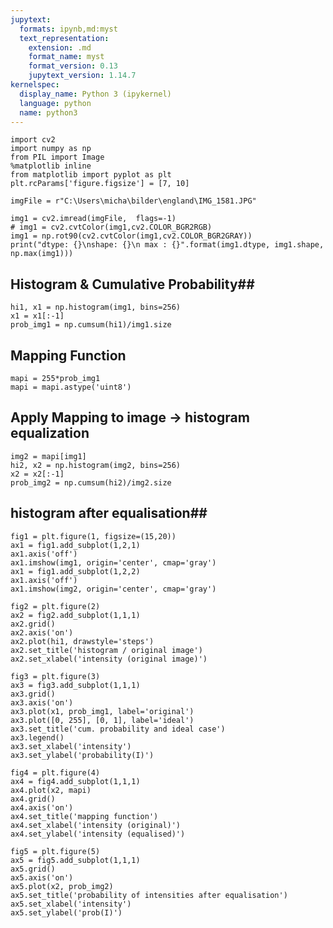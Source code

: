 ```yaml
---
jupytext:
  formats: ipynb,md:myst
  text_representation:
    extension: .md
    format_name: myst
    format_version: 0.13
    jupytext_version: 1.14.7
kernelspec:
  display_name: Python 3 (ipykernel)
  language: python
  name: python3
---
```


```{code-cell} ipython3
import cv2
import numpy as np
from PIL import Image
%matplotlib inline
from matplotlib import pyplot as plt
plt.rcParams['figure.figsize'] = [7, 10]
```

```{code-cell} ipython3
imgFile = r"C:\Users\micha\bilder\england\IMG_1581.JPG"
```

```{code-cell} ipython3
img1 = cv2.imread(imgFile,  flags=-1)
# img1 = cv2.cvtColor(img1,cv2.COLOR_BGR2RGB)
img1 = np.rot90(cv2.cvtColor(img1,cv2.COLOR_BGR2GRAY))
print("dtype: {}\nshape: {}\n max : {}".format(img1.dtype, img1.shape, np.max(img1)))
```

## Histogram & Cumulative Probability##

```{code-cell} ipython3
hi1, x1 = np.histogram(img1, bins=256)
x1 = x1[:-1]
prob_img1 = np.cumsum(hi1)/img1.size
```

## Mapping Function ##

```{code-cell} ipython3
mapi = 255*prob_img1
mapi = mapi.astype('uint8')
```

## Apply Mapping to image -> histogram equalization ##

```{code-cell} ipython3
img2 = mapi[img1]
hi2, x2 = np.histogram(img2, bins=256)
x2 = x2[:-1]
prob_img2 = np.cumsum(hi2)/img2.size
```

## histogram after equalisation##

```{code-cell} ipython3
fig1 = plt.figure(1, figsize=(15,20))
ax1 = fig1.add_subplot(1,2,1)
ax1.axis('off')
ax1.imshow(img1, origin='center', cmap='gray')
ax1 = fig1.add_subplot(1,2,2)
ax1.axis('off')
ax1.imshow(img2, origin='center', cmap='gray')
```

```{code-cell} ipython3
fig2 = plt.figure(2)
ax2 = fig2.add_subplot(1,1,1)
ax2.grid()
ax2.axis('on')
ax2.plot(hi1, drawstyle='steps')
ax2.set_title('histogram / original image')
ax2.set_xlabel('intensity (original image)')
```

```{code-cell} ipython3
fig3 = plt.figure(3)
ax3 = fig3.add_subplot(1,1,1)
ax3.grid()
ax3.axis('on')
ax3.plot(x1, prob_img1, label='original')
ax3.plot([0, 255], [0, 1], label='ideal')
ax3.set_title('cum. probability and ideal case')
ax3.legend()
ax3.set_xlabel('intensity')
ax3.set_ylabel('probability(I)')
```

```{code-cell} ipython3
fig4 = plt.figure(4)
ax4 = fig4.add_subplot(1,1,1)
ax4.plot(x2, mapi)
ax4.grid()
ax4.axis('on')
ax4.set_title('mapping function')
ax4.set_xlabel('intensity (original)')
ax4.set_ylabel('intensity (equalised)')
```

```{code-cell} ipython3
fig5 = plt.figure(5)
ax5 = fig5.add_subplot(1,1,1)
ax5.grid()
ax5.axis('on')
ax5.plot(x2, prob_img2)
ax5.set_title('probability of intensities after equalisation')
ax5.set_xlabel('intensity')
ax5.set_ylabel('prob(I)')
```

```{code-cell} ipython3

```
